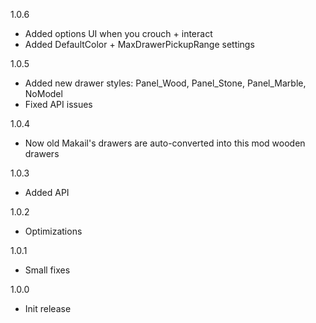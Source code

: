 1.0.6
- Added options UI when you crouch + interact
- Added DefaultColor + MaxDrawerPickupRange settings 

1.0.5
- Added new drawer styles: Panel_Wood, Panel_Stone, Panel_Marble, NoModel
- Fixed API issues

1.0.4
- Now old Makail's drawers are auto-converted into this mod wooden drawers

1.0.3
- Added API

1.0.2
- Optimizations

1.0.1
- Small fixes

1.0.0
- Init release

